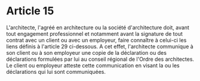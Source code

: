 # Article 15

L'architecte, l'agréé en architecture ou la société d'architecture doit, avant tout engagement professionnel et notamment avant la signature de tout contrat avec un client ou avec un employeur, faire connaître à celui-ci les liens définis à l'article 29 ci-dessous. A cet effet, l'architecte communique à son client ou à son employeur une copie de la déclaration ou des déclarations formulées par lui au conseil régional de l'Ordre des architectes. Le client ou employeur atteste cette communication en visant la ou les déclarations qui lui sont communiquées.
